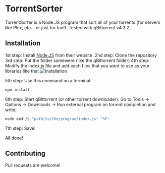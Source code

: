 # TorrentSorter

TorrentSorter is a Node.JS program that sort all of your torrents (for servers like Plex, etc... or just for fun!).
Tested with qBittorrent v4.3.2

## Installation

1st step: Install [Node.JS](https://nodejs.org/) from their website.
2nd step: Clone the repository
3rd step: Put the folder somewere (like the qBittorrent folder)
4th step: Modify the index.js file and add each files that you want to use as your libraries like that
![Installation](http://res.clementcorp.fr/caputres/Code_KZxBKD4dvD.png)

5th step: Use this command on a terminal:
```bash
npm install
```
6th step: Start qBittorrent (or other torrent downloader). Go to Tools -> Options -> Downloads -> Run external program on torrent completion and write:
```bash
node cmd /c "path/to/the/program/index.js" "%F"
```
7th step: Save!

All done!

## Contributing

Pull requests are welcome!
